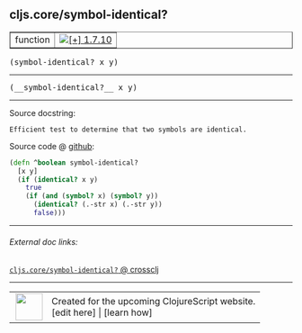 ## cljs.core/symbol-identical?



 <table border="1">
<tr>
<td>function</td>
<td><a href="https://github.com/cljsinfo/cljs-api-docs/tree/1.7.10"><img valign="middle" alt="[+] 1.7.10" title="Added in 1.7.10" src="https://img.shields.io/badge/+-1.7.10-lightgrey.svg"></a> </td>
</tr>
</table>

<samp>(symbol-identical? x y)</samp><br>

---

 <samp>
(__symbol-identical?__ x y)<br>
</samp>

---





Source docstring:

```
Efficient test to determine that two symbols are identical.
```


Source code @ [github]():

```clj
(defn ^boolean symbol-identical?
  [x y]
  (if (identical? x y)
    true
    (if (and (symbol? x) (symbol? y))
      (identical? (.-str x) (.-str y))
      false)))
```

<!--
Repo - tag - source tree - lines:

 <pre>

</pre>

-->

---



###### External doc links:

[`cljs.core/symbol-identical?` @ crossclj](http://crossclj.info/fun/cljs.core.cljs/symbol-identical%3F.html)<br>

---

 <table>
<tr><td>
<img valign="middle" align="right" width="48px" src="http://i.imgur.com/Hi20huC.png">
</td><td>
Created for the upcoming ClojureScript website.<br>
[edit here] | [learn how]
</td></tr></table>

[edit here]:https://github.com/cljsinfo/cljs-api-docs/blob/master/cljsdoc/cljs.core/symbol-identicalQMARK.cljsdoc
[learn how]:https://github.com/cljsinfo/cljs-api-docs/wiki/cljsdoc-files

<!--

This information was too distracting to show to readers, but I'll leave it
commented here since it is helpful to:

- pretty-print the data used to generate this document
- and show how to retrieve that data



The API data for this symbol:

```clj
{:return-type boolean,
 :ns "cljs.core",
 :name "symbol-identical?",
 :signature ["[x y]"],
 :name-encode "symbol-identicalQMARK",
 :history [["+" "1.7.10"]],
 :type "function",
 :full-name-encode "cljs.core/symbol-identicalQMARK",
 :source {:code "(defn ^boolean symbol-identical?\n  [x y]\n  (if (identical? x y)\n    true\n    (if (and (symbol? x) (symbol? y))\n      (identical? (.-str x) (.-str y))\n      false)))",
          :title "Source code",
          :repo "clojurescript",
          :tag "r1.9.36",
          :filename "src/main/cljs/cljs/core.cljs",
          :lines [3073 3080],
          :url "https://github.com/clojure/clojurescript/blob/r1.9.36/src/main/cljs/cljs/core.cljs#L3073-L3080"},
 :usage ["(symbol-identical? x y)"],
 :full-name "cljs.core/symbol-identical?",
 :docstring "Efficient test to determine that two symbols are identical.",
 :cljsdoc-url "https://github.com/cljsinfo/cljs-api-docs/blob/master/cljsdoc/cljs.core/symbol-identicalQMARK.cljsdoc"}

```

Retrieve the API data for this symbol:

```clj
;; from Clojure REPL
(require '[clojure.edn :as edn])
(-> (slurp "https://raw.githubusercontent.com/cljsinfo/cljs-api-docs/catalog/cljs-api.edn")
    (edn/read-string)
    (get-in [:symbols "cljs.core/symbol-identical?"]))
```

-->
